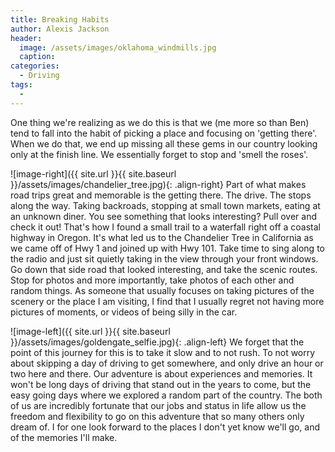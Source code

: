 ```yaml
---
title: Breaking Habits
author: Alexis Jackson
header:
  image: /assets/images/oklahoma_windmills.jpg
  caption:
categories:
  - Driving
tags:
  - 
---
```


One thing we're realizing as we do this is that we (me more so than Ben) tend to fall into the habit of picking a place and focusing on 'getting there'. When we do that, we end up missing all these gems in our country looking only at the finish line. We essentially forget to stop and 'smell the roses'.


![image-right]({{ site.url }}{{ site.baseurl }}/assets/images/chandelier_tree.jpg){: .align-right}
Part of what makes road trips great and memorable is the getting there. The drive. The stops along the way. Taking backroads, stopping at small town markets, eating at an unknown diner. You see something that looks interesting? Pull over and check it out! That's how I found a small trail to a waterfall right off a coastal highway in Oregon. It's what led us to the Chandelier Tree in California as we came off of Hwy 1 and joined up with Hwy 101. Take time to sing along to the radio and just sit quietly taking in the view through your front windows. Go down that side road that looked interesting, and take the scenic routes. Stop for photos and more importantly, take photos of each other and random things. As someone that usually focuses on taking pictures of the scenery or the place I am visiting, I find that I usually regret not having more pictures of moments, or videos of being silly in the car.

![image-left]({{ site.url }}{{ site.baseurl }}/assets/images/goldengate_selfie.jpg){: .align-left}
We forget that the point of this journey for this is to take it slow and to not rush. To not worry about skipping a day of driving to get somewhere, and only drive an hour or two here and there. Our adventure is about experiences and memories. It won't be long days of driving that stand out in the years to come, but the easy going days where we explored a random part of the country. The both of us are incredibly fortunate that our jobs and status in life allow us the freedom and flexibility to go on this adventure that so many others only dream of. I for one look forward to the places I don't yet know we'll go, and of the memories I'll make.

